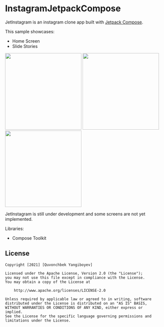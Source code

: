 # InstagramJetpackCompose
JetInstagram is an instagram clone app built with [Jetpack Compose][compose].

This sample showcases:

* Home Screen
* Slide Stories

<p float="center">
  <img src="art/instagramjetpackcompose.mp4" width="250" />
  <img src="art/screenshot_1.png" width="250" />
  <img src="art/screensho2_2.png" width="250" />
</p>

JetInstagram is still under development and some screens are not yet implemented.

Libraries:
* Compose Toolkit

[compose]: https://developer.android.com/jetpack/compose

## License

```
Copyright [2021] [Quvonchbek Yangiboyev]

Licensed under the Apache License, Version 2.0 (the "License");
you may not use this file except in compliance with the License.
You may obtain a copy of the License at

    http://www.apache.org/licenses/LICENSE-2.0

Unless required by applicable law or agreed to in writing, software
distributed under the License is distributed on an "AS IS" BASIS,
WITHOUT WARRANTIES OR CONDITIONS OF ANY KIND, either express or implied.
See the License for the specific language governing permissions and
limitations under the License.
```

